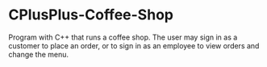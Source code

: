 # CPlusPlus-Coffee-Shop
Program with C++ that runs a coffee shop. The user may sign in as a customer to place an order, or to sign in as an employee to view orders and change the menu.
